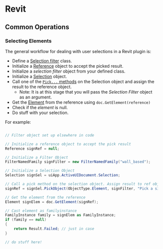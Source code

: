 # Revit

## Common Operations

### Selecting Elements

The general workflow for dealing with user selections in a Revit plugin is:

* Define a [Selection filter](concepts.md#iselectionfilter-interface) class.
* Initialize a [Reference](concepts.md#reference) object to accept the picked result.
* Initialize a *selection filter* object from your defined class.
* Initialize a [Selection](https://www.revitapidocs.com/2024/31b73d46-7d67-5dbb-4dad-80aa597c9afc.htm) object.
* Call one of the [`Pick...` methods](https://www.revitapidocs.com/2024/8eccaa93-cc99-fd37-15ad-24d201985d9b.htm) on the Selection object and assign the result to the reference object.
    * Note: It is at this stage that you will pass the *Selection Filter* object as an argument.
* Get the [Element](concepts.md#element) from the reference using `doc.GetElement(reference)`
* Check if the *element* is null.
* Do stuff with your selection.

For example:

```csharp

// Filter object set up elsewhere in code

// Initialize a reference object to accept the pick result
Reference signRef = null;

// Initialize a Filter Object
FilterNamedFamily signFilter = new FilterNamedFamily("wall_based");

// Initialize a Selection Object
Selection signSel = uiApp.ActiveUIDocument.Selection;

// Call a pick method on the selection object. Assign result to ref object.
signRef = signSel.PickObject(ObjectType.Element, signFilter, "Pick a sign family!");

// Get the element from the reference
Element signElem = doc.GetElement(signRef);

// Cast element as familyinstance
FamilyInstance family = signElem as FamilyInstance;
if (family == null)
{
    return Result.Failed; // just in case
}

// do stuff here!
```
